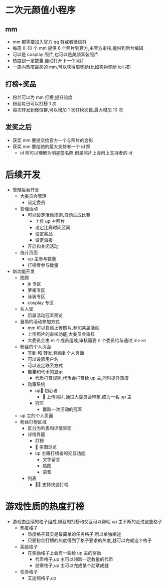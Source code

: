 # 二次元颜值小程序

## mm

- mm 都需要加入官方 qq 群或者微信群
- 每周 6-10 个 mm 提供 6 个照片到官方,由官方审核,提供到后台编辑
- 可以是 cosplay 照片,也可以是美颜素装照片
- 热度到一定数量,自动打开下一个照片
- 一周内热度最高的 mm,可以获得周奖励(比如实物奖励 loli 裙)

## 打榜+奖品

- 粉丝可以为 mm 打榜,提升热度
- 粉丝每日可以打榜 1 次
- 每次转发到微信群,可以增加 1 次打榜次数,最大增加 10 次

## 发奖之后

- 获奖 mm 要提交给官方一个与照片的合影
- 获奖 mm 要给她的最大支持者一个 id 照
  - id 照可以理解为明星签名照,但是照片上会附上支持者的 id

# 后续开发

- 管理后台开发
  - 大委员会管理
    - 设定委员
  - 管理活动
    - 可以设定活动规则,自动生成比赛
      - 上传 up 主照片
      - 设定比赛时间区间
      - 设定奖品
      - 设定海报
    - 开启和关闭活动
  - 统计页面
    - up 主参与数量
    - 打榜者参与数量
- 新功能开发
  - 图廊
    - jk 专区
    - 萝裙专区
    - 泳装专区
    - cosplay 专区
  - 名人堂
    - 历届活动冠军预览
  - 自助的活动参加方式
    - mm 可以自动上传照片,参加某届活动
    - 上传照片的审核功能,大委员会审核
    - 大委员会由 m 个成员组成,审核需要 n 个委员给与通过,m>>n
  - 粉丝的个人页面
    - 签到 和 转发,移动到个人页面
    - 可以设置用户名
    - 可以设定联系方式
    - 能量和代币的显示
      - 代币打赏规则,代币会打赏给 up 主,同时提升热度
    - 勋章系统
      - up 初心者
        -  上传照片,通过大委员会审核,成为一名 up 主
      - 冠军
        - 赢取一次活动的冠军
  - up 主的个人页面
  - 粉丝打榜区域
    - 区分为列表和详情界面
    - 详情界面
      - 打榜
      -  多图浏览
      - up 主跟打榜者的交互功能
        - 文字留言
        - 贴图
        - 语音
    - 列表
      -  支持快速打榜

# 游戏性质的热度打榜

- 游戏由连续的格子组成,粉丝的打榜和交互可以帮助 up 主不断的走过这些格子
  - 热度格子
    - 热度格子其实是最简单的任务格子,所以单独阐述
    - 只要粉丝打榜的热度得到了格子要求的热度,就可以完成这个格子
  - 奖励格子
    - 在奖励格子上会有一些给 up 主的奖励
      - 代币格子,up 主可以领取一定数量的代币
      - 勋章格子,up 主可以完成某个勋章成就
  - 任务格子
    - 艾迪照格子,up
